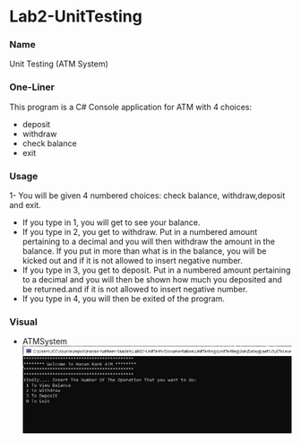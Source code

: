 # Lab2-UnitTesting

###  Name 
Unit Testing (ATM System)

### One-Liner
This program is a C# Console application for ATM with 4 choices:
- deposit
- withdraw
- check balance
- exit

### Usage

1-  You will be given 4 numbered choices: check balance, withdraw,deposit and exit.
*  If you type in 1, you will get to see your balance.
*  If you type in 2, you get to withdraw. Put in a numbered amount pertaining to a decimal and you will then withdraw the amount in the balance. If you put in more than what is in the balance, you will be kicked out and if it is not allowed to insert negative number.
*   If you type in 3, you get to deposit. Put in a numbered amount pertaining to a decimal and you will then be shown how much you deposited and be returned.and if it is not allowed to insert negative number.
*    If you type in 4, you will then be exited of the program.

### Visual

* ATMSystem
![img1](./img/ATMSystem.png)




